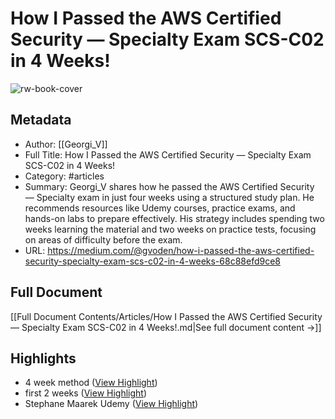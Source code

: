 # How I Passed the AWS Certified Security — Specialty Exam SCS-C02 in 4 Weeks!

![rw-book-cover](https://miro.medium.com/v2/resize:fit:600/1*OtUPbU38MqOY40bTE4g9bA.png)

## Metadata
- Author: [[Georgi_V]]
- Full Title: How I Passed the AWS Certified Security — Specialty Exam SCS-C02 in 4 Weeks!
- Category: #articles
- Summary: Georgi_V shares how he passed the AWS Certified Security — Specialty exam in just four weeks using a structured study plan. He recommends resources like Udemy courses, practice exams, and hands-on labs to prepare effectively. His strategy includes spending two weeks learning the material and two weeks on practice tests, focusing on areas of difficulty before the exam.
- URL: https://medium.com/@gvoden/how-i-passed-the-aws-certified-security-specialty-exam-scs-c02-in-4-weeks-68c88efd9ce8

## Full Document
[[Full Document Contents/Articles/How I Passed the AWS Certified Security — Specialty Exam SCS-C02 in 4 Weeks!.md|See full document content →]]

## Highlights
- 4 week method ([View Highlight](https://read.readwise.io/read/01jrtpd5fetygj81zy9macpemf))
- first 2 weeks ([View Highlight](https://read.readwise.io/read/01jrtpdbmmfbp205b1w9gkdhmr))
- Stephane Maarek Udemy ([View Highlight](https://read.readwise.io/read/01jrtpdezw00gdxmwt6qsc40h8))
